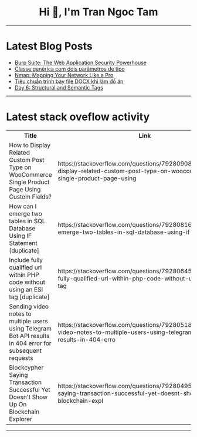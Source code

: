 <h1 align="center">Hi 👋, I'm Tran Ngoc Tam</h1>

---

# Latest Blog Posts 
<!-- BLOG-POST-LIST:START -->
- [Burp Suite: The Web Application Security Powerhouse](https://dev.to/mohanavamsi0614/burp-suite-the-web-application-security-powerhouse-14i2)
- [Classe genérica com dois parâmetros de tipo](https://dev.to/javaparainiciantes/classe-generica-com-dois-parametros-de-tipo-e-a-forma-geral-de-uma-classe-generica-17d9)
- [Nmap: Mapping Your Network Like a Pro](https://dev.to/mohanavamsi0614/nmap-mapping-your-network-like-a-pro-1ap3)
- [Tiêu chuẩn trình bày file DOCX khi làm đồ án](https://dev.to/longtth/tieu-chuan-trinh-bay-file-docx-khi-lam-do-an-3ohc)
- [Day 6: Structural and Semantic Tags](https://dev.to/theoriginalbpc/day-6-structural-and-semantic-tags-1o89)
<!-- BLOG-POST-LIST:END -->

---

# Latest stack oveflow activity
<table>
  <tr><th>Title</th><th>Link</th></tr>
  <!-- STACKOVERFLOW:START --><tr><td>How to Display Related Custom Post Type on WooCommerce Single Product Page Using Custom Fields?</td><td>https://stackoverflow.com/questions/79280908/how-to-display-related-custom-post-type-on-woocommerce-single-product-page-using</td></tr><tr><td>How can I emerge two tables in SQL Database Using IF Statement [duplicate]</td><td>https://stackoverflow.com/questions/79280816/how-can-i-emerge-two-tables-in-sql-database-using-if-statement</td></tr><tr><td>Include fully qualified url within PHP code without using an ESI tag [duplicate]</td><td>https://stackoverflow.com/questions/79280645/include-fully-qualified-url-within-php-code-without-using-an-esi-tag</td></tr><tr><td>Sending video notes to multiple users using Telegram Bot API results in 404 error for subsequent requests</td><td>https://stackoverflow.com/questions/79280518/sending-video-notes-to-multiple-users-using-telegram-bot-api-results-in-404-erro</td></tr><tr><td>Blockcypher Saying Transaction Successful Yet Doesn&#39;t Show Up On Blockchain Explorer</td><td>https://stackoverflow.com/questions/79280495/blockcypher-saying-transaction-successful-yet-doesnt-show-up-on-blockchain-expl</td></tr><!-- STACKOVERFLOW:END -->
</table>

---


